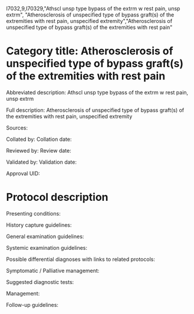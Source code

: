 I7032,9,I70329,"Athscl unsp type bypass of the extrm w rest pain, unsp extrm", "Atherosclerosis of unspecified type of bypass graft(s) of the extremities with rest pain, unspecified extremity","Atherosclerosis of unspecified type of bypass graft(s) of the extremities with rest pain"
# Category title: Atherosclerosis of unspecified type of bypass graft(s) of the extremities with rest pain

Abbreviated description: Athscl unsp type bypass of the extrm w rest pain, unsp extrm

Full description: Atherosclerosis of unspecified type of bypass graft(s) of the extremities with rest pain, unspecified extremity

Sources:

Collated by:
Collation date:

Reviewed by:
Review date:

Validated by:
Validation date:

Approval UID:

# Protocol description

Presenting conditions:

History capture guidelines:

General examination guidelines:

Systemic examination guidelines:

Possible differential diagnoses with links to related protocols:

Symptomatic / Palliative management:

Suggested diagnostic tests:

Management:

Follow-up guidelines:
